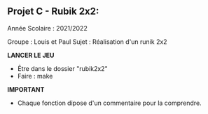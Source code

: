 ## Projet C - Rubik 2x2:

Année Scolaire : 2021/2022

Groupe : Louis et Paul
Sujet : Réalisation d'un runik 2x2

**LANCER LE JEU**

- Être dans le dossier "rubik2x2"
- Faire : make

**IMPORTANT**

- Chaque fonction dipose d'un commentaire pour la comprendre.
